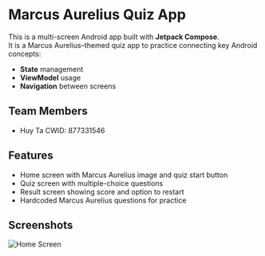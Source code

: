 # Marcus Aurelius Quiz App

This is a multi-screen Android app built with **Jetpack Compose**.  
It is a Marcus Aurelius–themed quiz app to practice connecting key Android concepts:  
- **State** management  
- **ViewModel** usage  
- **Navigation** between screens  

## Team Members
- Huy Ta CWID: 877331546

## Features
- Home screen with Marcus Aurelius image and quiz start button  
- Quiz screen with multiple-choice questions  
- Result screen showing score and option to restart  
- Hardcoded Marcus Aurelius questions for practice  
## Screenshots
![Home Screen](drawable/front.png)
